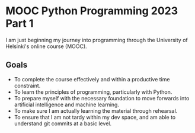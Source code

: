 # MOOC Python Programming 2023 Part 1

I am just beginning my journey into programming through the University of Helsinki's online course (MOOC).

## Goals

- To complete the course effectively and within a productive time constraint.
- To learn the principles of programming, particularly with Python.
- To prepare myself with the necessary foundation to move forwards into artificial intelligence and machine learning.
- To make sure I am actually learning the material through rehearsal.
- To ensure that I am not tardy within my dev space, and am able to understand git commits at a basic level.
